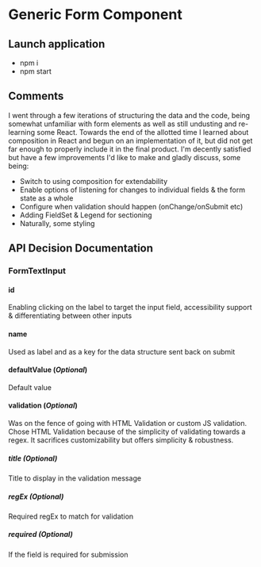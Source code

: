 # Generic Form Component

## Launch application
- npm i
- npm start

## Comments
I went through a few iterations of structuring the data and the code, being somewhat unfamiliar with form elements as well as still undusting and re-learning some React. Towards the end of the allotted time I learned about composition in React and begun on an implementation of it, but did not get far enough to properly include it in the final product.
I'm decently satisfied but have a few improvements I'd like to make and gladly discuss, some being:
- Switch to using composition for extendability
- Enable options of listening for changes to individual fields & the form state as a whole
- Configure when validation should happen (onChange/onSubmit etc)
- Adding FieldSet & Legend for sectioning
- Naturally, some styling

## API Decision Documentation
### FormTextInput
#### id
Enabling clicking on the label to target the input field, accessibility support & differentiating between other inputs
#### name
Used as label and as a key for the data structure sent back on submit
#### defaultValue (*Optional*)
Default value
#### validation (*Optional*)
Was on the fence of going with HTML Validation or custom JS validation.
Chose HTML Validation because of the simplicity of validating towards a regex.
It sacrifices customizability but offers simplicity & robustness.
##### title (*Optional*)
Title to display in the validation message
##### regEx (*Optional*)
Required regEx to match for validation
##### required (*Optional*)
If the field is required for submission